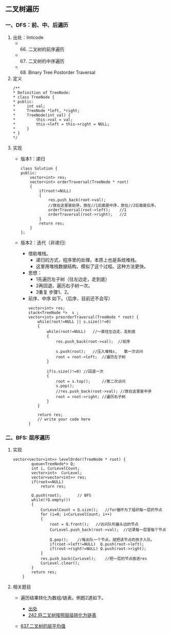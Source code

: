 

## 二叉树遍历

### 一、DFS：前、中、后遍历
1. 出处：lintcode
    - 66. 二叉树的前序遍历
    - 67. 二叉树的中序遍历
    - 68. Binary Tree Postorder Traversal
2. 定义
    ```
    /**
    * Definition of TreeNode:
    * class TreeNode {
    * public:
    *     int val;
    *     TreeNode *left, *right;
    *     TreeNode(int val) {
    *         this->val = val;
    *         this->left = this->right = NULL;
    *     }
    * }
    */
    ```
3. 实现
    - 版本1：递归
        ```
        class Solution {
        public:
            vector<int> res;
            vector<int> orderTraversal(TreeNode * root)
            {
                if(root!=NULL)
                {
                    res.push_back(root->val); 
                    //放在这里是前序，放在//1后面是中序，放在//2后面是后序。
                    orderTraversal(root->left);    //1
                    orderTraversal(root->right);   //2                     
                }
                return res;
            }
        };
        ```

    - 版本2：迭代（非递归）
        + 借助堆栈。
            - 递归的方式，程序里的处理，本质上也是系统堆栈。
            - 这里用堆栈数据结构，模拟了这个过程。这种方法更快。
        + 思想：
            - 1先遍历左子树（往左边走，走到底）
            - 2再回退，遍历右子树一次。
            - 3重复 步骤1、2。
        + 前序、中序 如下。（后序，目前还不会写）
            ```
            vector<int> res;
            stack<TreeNode *>  s ;
            vector<int> preorderTraversal(TreeNode * root) {
                while(root!=NULL || s.size()!=0)
                {
                    while(root!=NULL)   //一直往左边走，走到底
                    {
                        res.push_back(root->val);  //前序
                    
                        s.push(root);   //压入堆栈s,   第一次访问
                        root = root->left;  //遍历左子树
                    }
                    
                    if(s.size()!=0) //回退一次
                    {
                        root = s.top();     //第二次访问
                        s.pop();
                        //res.push_back(root->val); //放在这里是中序
                        root = root->right; //遍历右子树
                    }
                }
                
                return res;
                // write your code here
            }
            ```        


### 二、BFS: 层序遍历
1. 实现
    ```
    vector<vector<int>> levelOrder(TreeNode * root) {
            queue<TreeNode*> Q;
            int i, CurLevelCount;
            vector<int>  CurLevel;
            vector<vector<int>> res;
            if(root==NULL)
                return res;
                
            Q.push(root);       // BFS
            while(!Q.empty())
            {
                CurLevelCount = Q.size();   //for循环为了组织每一层的节点
                for (i=0; i<CurLevelCount; i++)
                {
                    root = Q.front();   //访问队列最头边的节点
                    CurLevel.push_back(root->val);  //记录每一层里每个节点
                    
                    Q.pop();    //每出队一个节点，就把该节点的孩子入队。
                    if(root->left!=NULL)  Q.push(root->left);
                    if(root->right!=NULL) Q.push(root->right);
                }
                res.push_back(CurLevel);    //把一层的节点放进res
                CurLevel.clear();
            }
            return res;
        }
    ```

2. 相关题目
    - 遍历结果转化为数组/链表。例题2道如下。
        - [出处](https://www.lintcode.com/problem/binary-tree-level-order-traversal/leaderboard)
        - [242.将二叉树按照层级转化为链表](./convert-binary-tree-to-linked-lists-by-depth.cpp)
    
    - [637.二叉树的层平均值](./637.average-of-levels-in-binary-tree.cpp)